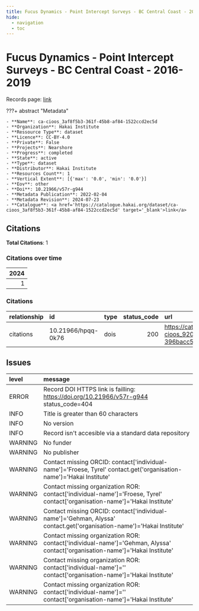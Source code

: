 ```yaml
---
title: Fucus Dynamics - Point Intercept Surveys - BC Central Coast - 2016-2019
hide:
  - navigation
  - toc
---
```


# Fucus Dynamics - Point Intercept Surveys - BC Central Coast - 2016-2019

Records page: <a href='https://catalogue.hakai.org/dataset/ca-cioos_3af8f5b3-361f-45b8-af84-1522ccd2ec5d' target='_blank'>link</a>

???+ abstract "Metadata"

    - **Name**: ca-cioos_3af8f5b3-361f-45b8-af84-1522ccd2ec5d 
    - **Organization**: Hakai Institute 
    - **Ressource Type**: dataset 
    - **Licence**: CC-BY-4.0 
    - **Private**: False 
    - **Projects**: Nearshore 
    - **Progress**: completed 
    - **State**: active 
    - **Type**: dataset 
    - **Distributor**: Hakai Institute 
    - **Resources Count**: 1 
    - **Vertical Extent**: [{'max': '0.0', 'min': '0.0'}] 
    - **Eov**: other 
    - **Doi**: 10.21966/v57r-g944 
    - **Metadata Publication**: 2022-02-04 
    - **Metadata Revision**: 2024-07-23 
    - **Catalogue**: <a href='https://catalogue.hakai.org/dataset/ca-cioos_3af8f5b3-361f-45b8-af84-1522ccd2ec5d' target='_blank'>link</a> 

<div id='map'></div>


## Citations

**Total Citations**: 1

### Citations over time

|   2024 |
|-------:|
|      1 |

### Citations

| relationship   | id                 | type   |   status_code | url                                                                               |
|:---------------|:-------------------|:-------|--------------:|:----------------------------------------------------------------------------------|
| citations      | 10.21966/hpqq-0k76 | dois   |           200 | https://catalogue.hakai.org/dataset/ca-cioos_9201118a-b0c4-470f-a76f-396bacc5e93e |




## Issues
| level   | message                                                                                                                       |
|:--------|:------------------------------------------------------------------------------------------------------------------------------|
| ERROR   | Record DOI HTTPS link is failling: https://doi.org/10.21966/v57r-g944 status_code=404                                         |
| INFO    | Title is greater than 60 characters                                                                                           |
| INFO    | No version                                                                                                                    |
| INFO    | Record isn't accesible via a standard data repository                                                                         |
| WARNING | No funder                                                                                                                     |
| WARNING | No publisher                                                                                                                  |
| WARNING | Contact missing ORCID: contact['individual-name']='Froese, Tyrel' contact.get('organisation-name')='Hakai Institute'          |
| WARNING | Contact missing organization ROR:  contact['individual-name']='Froese, Tyrel' contact['organisation-name']='Hakai Institute'  |
| WARNING | Contact missing ORCID: contact['individual-name']='Gehman, Alyssa' contact.get('organisation-name')='Hakai Institute'         |
| WARNING | Contact missing organization ROR:  contact['individual-name']='Gehman, Alyssa' contact['organisation-name']='Hakai Institute' |
| WARNING | Contact missing organization ROR:  contact['individual-name']='' contact['organisation-name']='Hakai Institute'               |
| WARNING | Contact missing organization ROR:  contact['individual-name']='' contact['organisation-name']='Hakai Institute'               |


<script>
   document.addEventListener("DOMContentLoaded", function() {
    var map = L.map('map').setView([51.505, -125.09], 5);
    L.tileLayer('https://tile.openstreetmap.org/{z}/{x}/{y}.png', {
        maxZoom: 19,
        attribution: '&copy; <a href="http://www.openstreetmap.org/copyright">OpenStreetMap</a>'
    }).addTo(map);
    var geojsonFeature = {
        "type": "Feature",
        "properties": {
            "name" : "Fucus Dynamics - Point Intercept Surveys - BC Central Coast - 2016-2019"
        },
        "geometry": {'type': 'Polygon', 'coordinates': [[[-128.1680857, 51.63204873], [-128.11727393, 51.63204873], [-128.11727393, 51.67379781], [-128.1680857, 51.67379781], [-128.1680857, 51.63204873]]]}
    }
    L.geoJSON(geojsonFeature).addTo(map);
   })
</script>